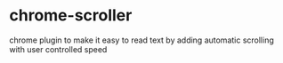 # chrome-scroller
chrome plugin to make it easy to read text by adding automatic scrolling with user controlled speed
